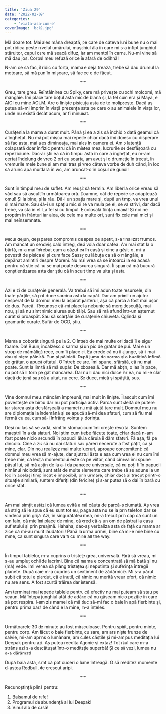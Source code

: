 ```yaml
---
title: 'Ziua 29'
date: '2022-02-09'
categories:
    - 'viata-asa-cum-e'
coverImage: 'bck2.jpg'
---
```


Mă doare tot. Mai ales mâna dreaptă, pe care de câteva luni bune nu o mai pot ridica peste nivelul umărului, mușchiul ăla în care mi s-a înfipt junghiul stăruitor, capul care mă seacă difuz, iar am mentol în carne. Nu-mi vine să mă dau jos. Corpul meu refuză orice în afară de odihnă!

N-am ce să fac, îl ridic cu forța, mama e deja trează, trebe să dau drumul la motoare, să mă pun în mișcare, să fac ce e de făcut.

<p style="text-align: center;">***</p>

Greu, tare greu. Reîntâlnirea cu Spiky, care mă privește cu ochi molcomi, mă mângâie. Îmi place tare boțul ăsta mic de blană și, la fel cum era și Maya, e AICI cu mine ACUM. Are o liniște pisicuța asta de te molipsește. Dacă aș putea să-mi imprim în viață prezența asta pe care o au animalele în viața lor, unde nu există decât acum, ar fi minunat.

<p style="text-align: center;">***</p>

Curățenia la mama a durat mult. Până și ea a zis să închid o dată geamul că a înghețat. Nu mă pot mișca mai repede chiar dacă îmi doresc cu disperare să fac asta, mai ales dimineața, mai ales în camera ei. Am o latență colapsată doar în fizic pentru că în mintea mea, lucrurile se desfășoară cu repeziciune. Dac-ar știi ea că în timpul ăsta în care a înghețat, eu m-am certat îndelung de vreo 2 ori cu soarta, am avut și o drumeție în trecut, în vremurile mele bune și am mai tras și vreo câteva vorbe de duh când, în loc să arunc apa murdară în wc, am aruncat-o în coșul de gunoi!

<p style="text-align: center;">***</p>

Sunt în timpul meu de suflet. Am reușit să termin. Am liber la orice vreau să văd sau să ascult în următoarea oră. Doamne, cât de repede se adaptează omul! Și la bine, și la rău. Dă-i un spațiu mare și, după un timp, va vrea unul și mai mare. Sau dă-i un spațiu mic și se va mula pe el, se va strivi, dar dacă trebe, va sta în el. La fel și cu timpul. E colosală ființa umană! Și noi ne proptim în frânturi iar alea, de cele mai multe ori, sunt fix cele mai mici și mai neînsemnate.

<p style="text-align: center;">***</p>

Micul dejun, deși părea compromis de lipsa de apetit, s-a finalizat frumos. Am mâncat un sendviș cald întreg, deși voia doar cafea. Am mai stat la o bârfă, m-a mai întrebat cum a căzut ea în casă și cine a găsit-o, mi-a povestit de pisica ei și cum face Sassy cu lăbuța ca să o mângâie, a depănat amintiri despre Moreni. Nu mai vrea să se întoarcă la ea acasă pentru că știe că nu se mai poate descurca singură. Îi spun că mă bucură conștientizarea asta dar știu că în scurt timp va uita și asta.

<p style="text-align: center;">***</p>

Azi e zi de curățenie generală. Va trebui să îmi adun toate resursele, din toate părțile, să pot duce sarcina asta la capăt. Dar am primit un ajutor nesperat de la domnul meu la aspirat parterul, așa că parca a fost mai ușor de dus. Parcă.  Recunosc că-mi place la nebunie să merg desculță, mai nou, și să nu simt nimic aiurea sub tălpi. Sau să mă afund într-un așternut curat și proaspăt. Sau să scârțâie de curățenie chiuveta. Oglinda și geamurile curate. Sufăr de OCD, știu.

<p style="text-align: center;">***</p>

Mama a coborât singură pe la 2. O întreb de mai multe ori dacă îi e sigur foame. Da! Buun, încălzesc o sarma și un pic de grătar de pui. Mai e un strop de mămăligă rece, cum îi place ei. Ea crede că nu îi ajunge, să-i mai dau și niște pâinică. Pun și pâinică. După juma de sarma și o bucățică infimă de grătar, o apucă oftatul. O întreb ce are. Îmi spune, sfârșită, că nu mai poate. Sunt la limită să mă supăr. De oboseală. Dar mă abțin, o las în pace, nu pot să îi torn pe gât mâncarea. Dar nu îi dau nici dulce iar ea, nu mi-e clar dacă de jenă sau că a uitat, nu cere. Se duce, mică și spășită, sus.

<p style="text-align: center;">***</p>

Vine domnul meu, mâncăm împreună, mai mult în liniște. Îl ascult cum îmi povestește de birou dar nu pot participa activ. Parcă sunt sleită de putere iar starea asta de sfârșeală a mamei nu mă ajută tare mult. Domnul meu nu are diplomația la îndemână și se apucă să-mi dea sfaturi, cum să fiu mai fermă cu ea, cum să-i înfrâng voința și dorința.

Deși nu las să se vadă, simt în stomac cum îmi crește revolta. Suntem maeștrii în a da sfaturi. Noi știm cum trebe făcute toate, chiar dacă n-am fost poate nicio secundă în papucii ăluia căruia îi dăm sfaturi. Fă așa, fă pe dincolo. Cine a zis să nu dai sfaturi sau păreri necerute a fost pățit, ca și mine, clar. Din nou realizez mai multe lucruri, aproape concomitent: că domnul meu vrea să m-ajute, dar ajutatul ăsta e așa cum vrea el nu cum îmi trebe mie, că lecția momentului este ca pe viitor, când cineva îmi spune păsul lui, să mă abțin de la a-i da panacee universale, că nu poți fi în papucii nimănui niciodată, sunt atât de multe elemente care trebe să se adune la un loc în același timp încât e imposibil, prin urmare, chiar dacă ai trecut printr-o situație similară, suntem diferiți (din fericire) și s-ar putea să o dai în bară cu orice sfat.

<p style="text-align: center;">***</p>

Am mai simțit astăzi că lumea evită a mă căuta de parcă-s ciumată. Aș vrea să strig să le spun că eu sunt tot eu, plaga asta nu se ia prin telefon dar se vindecă prin grijă. Azi, în singurătatea mea, mi-a trecut prin cap că sunt un om fain, că mie îmi place de mine, că cred că-s un om de păstrat la casa sufletului și prin preajmă. Hahaha, dac-aș verbaliza asta de față cu mama ar zice că mi-au murit lăudătorii! Până la urma urmei, bine că mi-e mie bine cu mine, că sunt singura care va fi cu mine all the way.

<p style="text-align: center;">***</p>

În timpul tablelor, m-a cuprins o tristețe grea, universală. Fără să vreau, mi s-au umplut ochii de lacrimi. Bine că mama e concentrată să mă bată și nu (mă) vede. Îmi venea să plâng tristețea și neputința și suferința întregii planete. După care m-a cuprins un sentiment de zădărnicie. Mi s-a părut subit că totul e pierdut, că e inutil, că nimic nu merită vreun efort, că nimic nu are sens. A fost scurtă trăirea dar intensă.

Am terminat mai repede tablele pentru că efectiv nu mai puteam să stau pe scaun. Mă înțepa junghiul atât de adânc că nu găseam nicio poziție în care să pot respira. I-am zis mamei că mă duc să-mi fac o baie în apă fierbinte și, pentru prima oară de când e la mine, m-a înțeles.

<p style="text-align: center;">***</p>

Următoarele 30 de minute au fost miraculoase. Pentru spirit, pentru minte, pentru corp. Am făcut o baie fierbinte, cu sare, am ars niște frunze de salvie, mi-am aprins o lumânare, am cules căștile și mi-am pus meditația lui Deepak pentru azi. Aș putea reedita Agonie și extaz! Tot răul care m-a strâns azi s-a descătușat într-o meditație superbă! Și ce să vezi, lumea nu s-a dărâmat!

După baia asta, simt că pot cuceri o lume întreagă. O să reeditez momente d-astea Redbull, de crescut aripi.

<p style="text-align: center;">***</p>

Recunoștință plină pentru:

1. Balsamul de rufe!
2. Programul de abundență al lui Deepak!
3. Vinul alb de casă!
